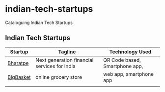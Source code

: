 # indian-tech-startups
Cataloguing Indian Tech Startups


## Indian Tech Startups

| Startup         | Tagline                                          | Technology Used                              |
| --------------- | ------------------------------------------------------------ | ---------------------------------- |
| [Bharatpe](https://blog.bharatpe.com/)       | Next generation financial services for India | QR Code based, Smartphone app, |
| [BigBasket](https://www.bigbasket.com/)   | online grocery store | web app, smartphone app          |
|                 |                                                              |    

